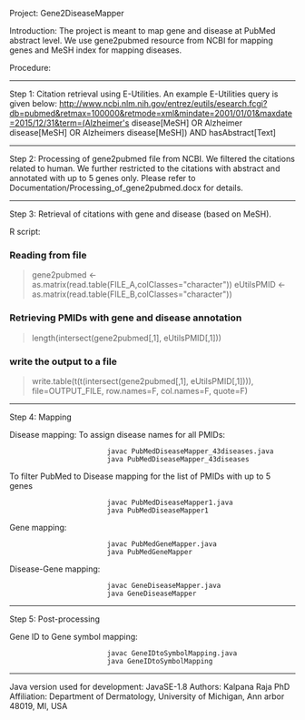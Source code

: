 Project: Gene2DiseaseMapper

Introduction: The project is meant to map gene and disease at PubMed abstract level. We use gene2pubmed resource from NCBI for mapping genes and MeSH index for mapping diseases.


Procedure: 

*****************************************************************************

Step 1: Citation retrieval using E-Utilities. An example E-Utilities query is given below: 
http://www.ncbi.nlm.nih.gov/entrez/eutils/esearch.fcgi?db=pubmed&retmax=100000&retmode=xml&mindate=2001/01/01&maxdate=2015/12/31&term=(Alzheimer's disease[MeSH] OR Alzheimer disease[MeSH] OR Alzheimers disease[MeSH]) AND hasAbstract[Text]

*****************************************************************************

Step 2: Processing of gene2pubmed file from NCBI. We filtered the citations related to human. We further restricted to the citations with abstract and annotated with up to 5 genes only. Please refer to 
Documentation/Processing_of_gene2pubmed.docx for details.

*****************************************************************************

Step 3: Retrieval of citations with gene and disease (based on MeSH). 

R script:
### Reading from file
> gene2pubmed <- as.matrix(read.table(FILE_A,colClasses="character"))
> eUtilsPMID <- as.matrix(read.table(FILE_B,colClasses="character"))

### Retrieving PMIDs with gene and disease annotation
> length(intersect(gene2pubmed[,1], eUtilsPMID[,1]))

### write the output to a file
> write.table(t(t(intersect(gene2pubmed[,1], eUtilsPMID[,1]))), file=OUTPUT_FILE, row.names=F, col.names=F, quote=F)

*****************************************************************************

Step 4: Mapping

Disease mapping:
To assign disease names for all PMIDs: 

							javac PubMedDiseaseMapper_43diseases.java
							java PubMedDiseaseMapper_43diseases

To filter PubMed to Disease mapping for the list of PMIDs with up to 5 genes
							
							javac PubMedDiseaseMapper1.java
							java PubMedDiseaseMapper1

Gene mapping:

							javac PubMedGeneMapper.java
							java PubMedGeneMapper

Disease-Gene mapping:

							javac GeneDiseaseMapper.java
							java GeneDiseaseMapper

*****************************************************************************

Step 5: Post-processing

Gene ID to Gene symbol mapping:

							javac GeneIDtoSymbolMapping.java
							java GeneIDtoSymbolMapping

*****************************************************************************


Java version used for development: JavaSE-1.8
Authors: Kalpana Raja PhD
Affiliation: Department of Dermatology, University of Michigan, Ann arbor 48019, MI, USA
